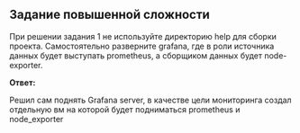 ## Задание повышенной сложности
При решении задания 1 не используйте директорию help для сборки проекта. Самостоятельно разверните grafana, где в роли источника данных будет выступать prometheus, а сборщиком данных будет node-exporter.

**Ответ:**


Решил сам поднять Grafana server, в качестве цели мониторинга создал отдельную вм на которой будет подниматься prometheus и node_exporter


